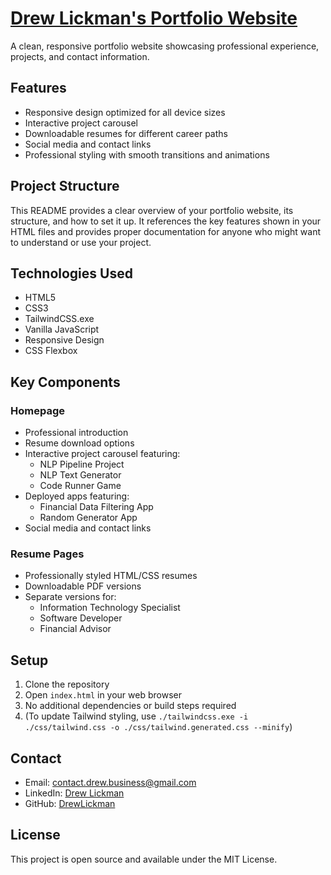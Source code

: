 # [Drew Lickman's Portfolio Website](https://drewlickman.github.io)

A clean, responsive portfolio website showcasing professional experience, projects, and contact information.

## Features

- Responsive design optimized for all device sizes
- Interactive project carousel
- Downloadable resumes for different career paths
- Social media and contact links
- Professional styling with smooth transitions and animations

## Project Structure

This README provides a clear overview of your portfolio website, its structure, and how to set it up. It references the key features shown in your HTML files and provides proper documentation for anyone who might want to understand or use your project.

## Technologies Used

- HTML5
- CSS3
- TailwindCSS.exe
- Vanilla JavaScript
- Responsive Design
- CSS Flexbox

## Key Components

### Homepage
- Professional introduction
- Resume download options
- Interactive project carousel featuring:
  - NLP Pipeline Project
  - NLP Text Generator
  - Code Runner Game
- Deployed apps featuring:
  - Financial Data Filtering App
  - Random Generator App
- Social media and contact links

### Resume Pages
- Professionally styled HTML/CSS resumes
- Downloadable PDF versions
- Separate versions for:
  - Information Technology Specialist
  - Software Developer
  - Financial Advisor

## Setup

1. Clone the repository
2. Open `index.html` in your web browser
3. No additional dependencies or build steps required
4. (To update Tailwind styling, use `./tailwindcss.exe -i ./css/tailwind.css -o ./css/tailwind.generated.css --minify`)

## Contact

- Email: contact.drew.business@gmail.com
- LinkedIn: [Drew Lickman](https://linkedin.com/in/drew-lickman)
- GitHub: [DrewLickman](https://github.com/DrewLickman)

## License

This project is open source and available under the MIT License.
